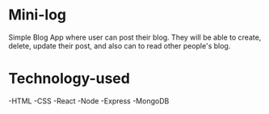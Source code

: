 # Mini-log
Simple Blog App where user can post their blog. They will be able to create, delete, update their post, and also can to read other people's blog.

# Technology-used
-HTML
-CSS
-React
-Node
-Express
-MongoDB